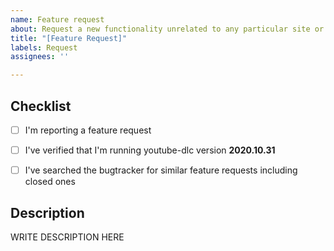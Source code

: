 ```yaml
---
name: Feature request
about: Request a new functionality unrelated to any particular site or extractor
title: "[Feature Request]"
labels: Request
assignees: ''

---
```


<!--

######################################################################
  WARNING!
  IGNORING THE FOLLOWING TEMPLATE WILL RESULT IN ISSUE CLOSED AS INCOMPLETE
######################################################################

-->


## Checklist

<!--
Carefully read and work through this check list in order to prevent the most common mistakes and misuse of youtube-dlc:
- First of, make sure you are using the latest version of youtube-dlc. Run `youtube-dlc --version` and ensure your version is 2020.10.31. If it's not, see https://github.com/blackjack4494/yt-dlc on how to update. Issues with outdated version will be REJECTED.
- Search the bugtracker for similar feature requests: https://github.com/blackjack4494/yt-dlc. DO NOT post duplicates.
- Finally, put x into all relevant boxes (like this [x])
-->

- [ ] I'm reporting a feature request
- [ ] I've verified that I'm running youtube-dlc version **2020.10.31**
- [ ] I've searched the bugtracker for similar feature requests including closed ones


## Description

<!--
Provide an explanation of your issue in an arbitrary form. Please make sure the description is worded well enough to be understood, see https://github.com/ytdl-org/youtube-dlc#is-the-description-of-the-issue-itself-sufficient. Provide any additional information, suggested solution and as much context and examples as possible.
-->

WRITE DESCRIPTION HERE

